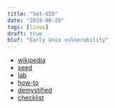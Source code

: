 ```yaml
---
title: "Set-UID"
date: "2019-08-28"
tags: [linux]
draft: true
bluf: "Early Unix vulnerability"
---
```


* [wikipedia][wikipedia]
* [seed][seed]
* [lab][lab]
* [how-to][how-to]
* [demystified][demystified]
* [checklist][checklist]

[wikipedia]: https://en.wikipedia.org/wiki/Setuid
[seed]: https://seedsecuritylabs.org/Labs_20.04/Software/Environment_Variable_and_SetUID/
[lab]: Environment_Variable_and_SetUID.pdf
[how-to]: How_To_Write_a_Setuid_Program.pdf
[demystified]: Setuid_Demystified.pdf
[checklist]: Setuid_Security_Checklist.pdf
